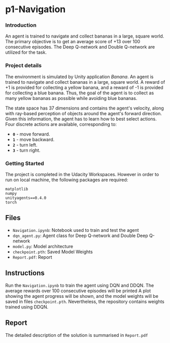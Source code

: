 # p1-Navigation

### Introduction
An agent is trained to navigate and collect bananas in a large, square world. The primary objective is to get an average score of +13 over 100 consecutive episodes. The Deep Q-network and Double Q-network are utilized for the task. 

### Project details
The environment is simulated by Unity application _Banana_. An agent is trained to navigate and collect bananas in a large, square world. A reward of +1 is provided for collecting a yellow banana, and a reward of -1 is provided for collecting a blue banana. Thus, the goal of the agent is to collect as many yellow bananas as possible while avoiding blue bananas.

The state space has 37 dimensions and contains the agent's velocity, along with ray-based perception of objects around the agent's forward direction. Given this information, the agent has to learn how to best select actions. Four discrete actions are available, corresponding to:
- **`0`** - move forward.
- **`1`** - move backward.
- **`2`** - turn left.
- **`3`** - turn right.

### Getting Started
The project is completed in the Udacity Workspaces. However in order to run on local machine, the following packages are required:
```
matplotlib
numpy
unityagents==0.4.0
torch
``` 

## Files
- `Navigation.ipynb`: Notebook used to train and test the agent 
- `dqn_agent.py`: Agent class for Deep Q-network and Double Deep Q-network
- `model.py`: Model architecture
- `checkpoint.pth`: Saved Model Weights
- `Report.pdf`: Report

## Instructions
Run the `Navigation.ipynb` to train the agent using DQN and DDQN. The average rewards over 100 consecutive episodes will be printed
A plot showing the agent progress will be shown, and the model weights will be saved in files `checkpoint.pth`. Nevertheless, the repository contains weights trained using DDQN.

## Report
The detailed description of the solution is summarised in `Report.pdf`
